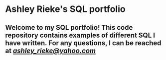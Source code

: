 # Ashley Rieke's SQL portfolio

## Welcome to my SQL portfolio! This code repository contains examples of different SQL I have written. For any questions, I can be reached at *ashley_rieke@yahoo.com*

